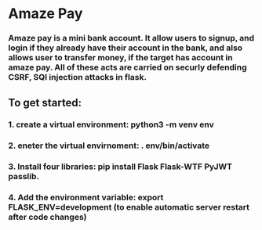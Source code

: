 # Amaze Pay

### Amaze pay is a mini bank account. It allow users to signup, and login if they already have their account in the bank, and also allows user to transfer money, if the target has account in amaze pay. All of these acts are carried on securly defending CSRF, SQl injection attacks in flask.

## To get started:

### 1. create a virtual environment: python3 -m venv env
### 2. eneter the virtual envirnoment: . env/bin/activate
### 3. Install four libraries: pip install Flask Flask-WTF PyJWT passlib.
### 4. Add the environment variable: export FLASK_ENV=development (to enable automatic server restart after code changes)


